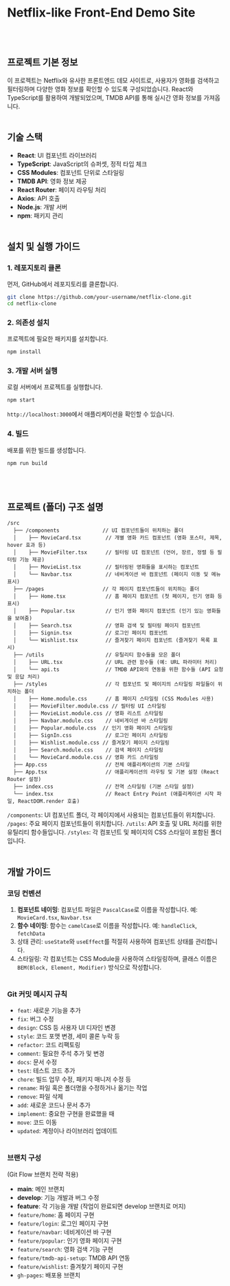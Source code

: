 # Netflix-like Front-End Demo Site
<br><br>
## 프로젝트 기본 정보

이 프로젝트는 Netflix와 유사한 프론트엔드 데모 사이트로, 사용자가 영화를 검색하고 필터링하며 다양한 영화 정보를 확인할 수 있도록 구성되었습니다. React와 TypeScript를 활용하여 개발되었으며, TMDB API를 통해 실시간 영화 정보를 가져옵니다.
<br><br>

## 기술 스택

- **React**: UI 컴포넌트 라이브러리
- **TypeScript**: JavaScript의 슈퍼셋, 정적 타입 체크
- **CSS Modules**: 컴포넌트 단위로 스타일링
- **TMDB API**: 영화 정보 제공
- **React Router**: 페이지 라우팅 처리
- **Axios**: API 호출
- **Node.js**: 개발 서버
- **npm**: 패키지 관리
<br><br>


## 설치 및 실행 가이드


### 1. 레포지토리 클론

먼저, GitHub에서 레포지토리를 클론합니다.

```bash
git clone https://github.com/your-username/netflix-clone.git
cd netflix-clone
```


### 2. 의존성 설치
프로젝트에 필요한 패키지를 설치합니다.

```bash
npm install
```


### 3. 개발 서버 실행
로컬 서버에서 프로젝트를 실행합니다.

```bash
npm start
```

`http://localhost:3000`에서 애플리케이션을 확인할 수 있습니다.


### 4. 빌드
배포를 위한 빌드를 생성합니다.

```bash
npm run build
```
<br><br>

## 프로젝트 (폴더) 구조 설명
```plaintext
/src
  ├── /components              // UI 컴포넌트들이 위치하는 폴더
  │    ├── MovieCard.tsx        // 개별 영화 카드 컴포넌트 (영화 포스터, 제목, hover 효과 등)
  │    ├── MovieFilter.tsx      // 필터링 UI 컴포넌트 (언어, 장르, 정렬 등 필터링 기능 제공)
  │    ├── MovieList.tsx        // 필터링된 영화들을 표시하는 컴포넌트
  │    └── Navbar.tsx           // 네비게이션 바 컴포넌트 (페이지 이동 및 메뉴 표시)
  ├── /pages                   // 각 페이지 컴포넌트들이 위치하는 폴더
  │    ├── Home.tsx             // 홈 페이지 컴포넌트 (첫 페이지, 인기 영화 등 표시)
  │    ├── Popular.tsx          // 인기 영화 페이지 컴포넌트 (인기 있는 영화들을 보여줌)
  │    ├── Search.tsx           // 영화 검색 및 필터링 페이지 컴포넌트
  │    ├── Signin.tsx           // 로그인 페이지 컴포넌트
  │    └── Wishlist.tsx         // 즐겨찾기 페이지 컴포넌트 (즐겨찾기 목록 표시)
  ├── /utils                    // 유틸리티 함수들을 모은 폴더
  │    ├── URL.tsx              // URL 관련 함수들 (예: URL 파라미터 처리)
  │    └── api.ts               // TMDB API와의 연동을 위한 함수들 (API 요청 및 응답 처리)
  ├── /styles                   // 각 컴포넌트 및 페이지의 스타일링 파일들이 위치하는 폴더
  │    ├── Home.module.css      // 홈 페이지 스타일링 (CSS Modules 사용)
  │    ├── MovieFilter.module.css // 필터링 UI 스타일링
  │    ├── MovieList.module.css // 영화 리스트 스타일링
  │    ├── Navbar.module.css    // 네비게이션 바 스타일링
  │    ├── Popular.module.css  // 인기 영화 페이지 스타일링
  │    ├── SignIn.css           // 로그인 페이지 스타일링
  │    ├── Wishlist.module.css // 즐겨찾기 페이지 스타일링
  │    ├── Search.module.css    // 검색 페이지 스타일링
  │    └── MovieCard.module.css // 영화 카드 스타일링
  ├── App.css                   // 전체 애플리케이션의 기본 스타일
  ├── App.tsx                   // 애플리케이션의 라우팅 및 기본 설정 (React Router 설정)
  ├── index.css                 // 전역 스타일링 (기본 스타일 설정)
  └── index.tsx                 // React Entry Point (애플리케이션 시작 파일, ReactDOM.render 호출)

  ```
`/components`: UI 컴포넌트 폴더, 각 페이지에서 사용되는 컴포넌트들이 위치합니다.
`/pages`: 주요 페이지 컴포넌트들이 위치합니다.
`/utils`: API 호출 및 URL 처리를 위한 유틸리티 함수들입니다.
`/styles`: 각 컴포넌트 및 페이지의 CSS 스타일이 포함된 폴더입니다.
<br><br>

## 개발 가이드

### 코딩 컨벤션
1. **컴포넌트 네이밍**: 컴포넌트 파일은 `PascalCase`로 이름을 작성합니다. 예: `MovieCard.tsx`, `Navbar.tsx`
2. **함수 네이밍**: 함수는 `camelCase`로 이름을 작성합니다. 예: `handleClick`, `fetchData`
3. 상태 관리: `useState`와 `useEffect`를 적절히 사용하여 컴포넌트 상태를 관리합니다.
4. 스타일링: 각 컴포넌트는 CSS Module을 사용하여 스타일링하며, 클래스 이름은 `BEM(Block, Element, Modifier)` 방식으로 작성합니다.
<br><br>

### Git 커밋 메시지 규칙
- `feat`: 새로운 기능을 추가
- `fix`: 버그 수정
- `design`: CSS 등 사용자 UI 디자인 변경
- `style`: 코드 포맷 변경, 세미 콜론 누락 등
- `refactor`: 코드 리팩토링
- `comment`: 필요한 주석 추가 및 변경
- `docs`: 문서 수정
- `test`: 테스트 코드 추가
- `chore`: 빌드 업무 수정, 패키지 매니저 수정 등
- `rename`: 파일 혹은 폴더명을 수정하거나 옮기는 작업
- `remove`: 파일 삭제
- `add`: 새로운 코드나 문서 추가
- `implement`: 중요한 구현을 완료했을 때
- `move`: 코드 이동
- `updated`: 계정이나 라이브러리 업데이트
<br><br>

### 브랜치 구성
(Git Flow 브랜치 전략 적용)
- **main**: 메인 브랜치
- **develop**: 기능 개발과 버그 수정
- **feature**: 각 기능을 개발 (작업이 완료되면 develop 브랜치로 머지)
- `feature/home`: 홈 페이지 구현
- `feature/login`: 로그인 페이지 구현
- `feature/navbar`: 네비게이션 바 구현
- `feature/popular`: 인기 영화 페이지 구현
- `feature/search`: 영화 검색 기능 구현
- `feature/tmdb-api-setup`: TMDB API 연동
- `feature/wishlist`: 즐겨찾기 페이지 구현
- `gh-pages`: 배포용 브랜치
<br><br>


